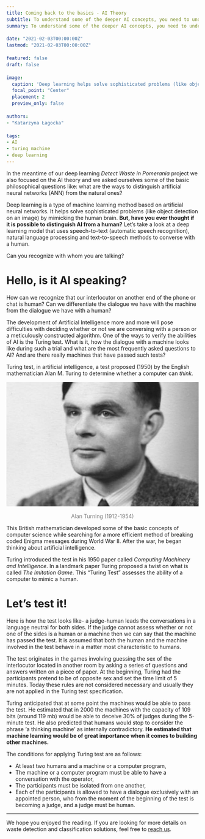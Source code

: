```yaml
---
title: Coming back to the basics - AI Theory
subtitle: To understand some of the deeper AI concepts, you need to understand its basics
summary: To understand some of the deeper AI concepts, you need to understand its basics

date: "2021-02-03T00:00:00Z"
lastmod: "2021-02-03T00:00:00Z"

featured: false
draft: false

image:
  caption: 'Deep learning helps solve sophisticated problems (like object detection on an image) by mimicking the human brain.'
  focal_point: "Center"
  placement: 2
  preview_only: false

authors:
- "Katarzyna Łagocka"

tags:
- AI
- turing machine
- deep learning
---
```


In the meantime of our deep learning *Detect Waste in Pomerania* project we also focused on the AI theory and we asked ourselves some of the basic philosophical questions like: what are the ways to distinguish artificial neural networks (ANN) from the natural ones?

Deep learning is a type of machine learning method based on artificial neural networks. It helps solve sophisticated problems (like object detection on an image) by mimicking the human brain. **But, have you ever thought if it is possible to distinguish AI from a human?** Let’s take a look at a deep learning model that uses speech-to-text (automatic speech recognition), natural language processing and text-to-speech methods to converse with a human.

Can you recognize with whom you are talking?

# Hello, is it AI speaking?

How can we recognize that our interlocutor on another end of the phone or chat is human? Can we differentiate the dialogue we have with the machine from the dialogue we have with a human?

The development of Artificial Intelligence more and more will pose difficulties with deciding whether or not we are conversing with a person or a meticulously constructed algorithm. One of the ways to verify the abilities of AI is the Turing test. What is it, how the dialogue with a machine looks like during such a trial and what are the most frequently asked questions to AI? And are there really machines that have passed such tests?

Turing test, in artificial intelligence, a test proposed (1950) by the English mathematician Alan M. Turing to determine whether a computer can *think.*

![](alan-turing-9512017-1-402.jpg 'Alan Turning (1912-1954)')
<center>
<span style="color:grey; font-size:1em;"> Alan Turning (1912-1954)</span>
<br>
</center>


This British mathematician developed some of the basic concepts of computer science while searching for a more efficient method of breaking coded Enigma messages during World War II. After the war, he began thinking about artificial intelligence.

Turing introduced the test in his 1950 paper called *Computing Machinery and Intelligence*. In a landmark paper Turing proposed a twist on what is called *The Imitation Game*. This “Turing Test” assesses the ability of a computer to mimic a human.

# Let’s test it!

Here is how the test looks like- a judge-human leads the conversations in a language neutral for both sides. If the judge cannot assess whether or not one of the sides is a human or a machine then we can say that the machine has passed the test. It is assumed that both the human and the machine involved in the test behave in a matter most characteristic to humans.

The test originates in the games involving guessing the sex of the interlocutor located in another room by asking a series of questions and answers written on a piece of paper. At the beginning, Turing had the participants pretend to be of opposite sex and set the time limit of 5 minutes. Today these rules are not considered necessary and usually they are not applied in the Turing test specification.

Turing anticipated that at some point the machines would be able to pass the test. He estimated that in 2000 the machines with the capacity of 109 bits (around 119 mb) would be able to deceive 30% of judges during the 5-minute test. He also predicted that humans would stop to consider the phrase ‘a thinking machine’ as internally contradictory. **He estimated that machine learning would be of great importance when it comes to building other machines.**

The conditions for applying Turing test are as follows:
- At least two humans and a machine or a computer program,
- The machine or a computer program must be able to have a conversation wıth the operator,
- The participants must be isolated from one another,
- Each of the participants is allowed to have a dialogue exclusively with an appointed person, who from the moment of the beginning of the test is becoming a judge, and a judge must be human.

* * *

We hope you enjoyed the reading. If you are looking for more details on waste detection and classification solutions, feel free to [reach us](https://detectwaste.ml/about/#contact).
